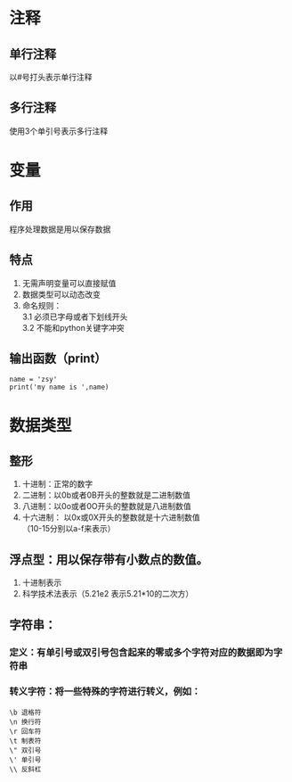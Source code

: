 # 注释
## 单行注释
以#号打头表示单行注释
## 多行注释
使用3个单引号表示多行注释
# 变量
## 作用
程序处理数据是用以保存数据
## 特点
1. 无需声明变量可以直接赋值
2. 数据类型可以动态改变
3. 命名规则：  
	3.1 必须已字母或者下划线开头  
	3.2 不能和python关键字冲突
## 输出函数（print）
	name = 'zsy'
	print('my name is ',name)
# 数据类型
## 整形
1. 十进制：正常的数字
2. 二进制：以0b或者0B开头的整数就是二进制数值
3. 八进制：以0o或者0O开头的整数就是八进制数值
4. 十六进制： 以0x或0X开头的整数就是十六进制数值  
   （10-15分别以a-f来表示）
## 浮点型：用以保存带有小数点的数值。
1. 十进制表示
2. 科学技术法表示（5.21e2 表示5.21\*10的二次方）
## 字符串：
### 定义：有单引号或双引号包含起来的零或多个字符对应的数据即为字符串
### 转义字符：将一些特殊的字符进行转义，例如：
	\b 退格符
	\n 换行符
	\r 回车符
	\t 制表符
	\" 双引号
	\' 单引号
	\\ 反斜杠
